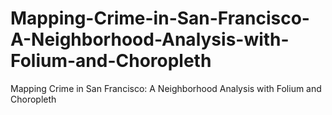 # Mapping-Crime-in-San-Francisco-A-Neighborhood-Analysis-with-Folium-and-Choropleth
Mapping Crime in San Francisco: A Neighborhood Analysis with Folium and Choropleth
